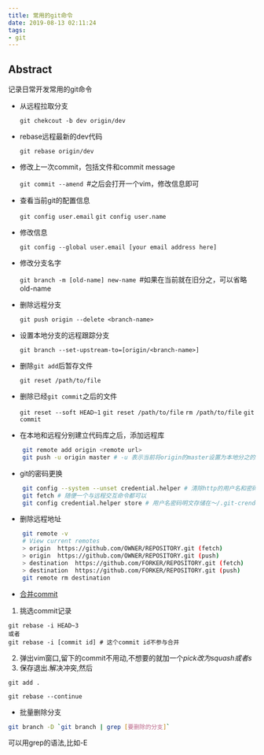 ```yaml
---
title: 常用的git命令
date: 2019-08-13 02:11:24
tags:
- git
---
```


##  Abstract
记录日常开发常用的git命令
<!-- more -->
- 从远程拉取分支

    `git chekcout -b dev origin/dev`

- rebase远程最新的dev代码

    `git rebase origin/dev`

- 修改上一次commit，包括文件和commit message

    `git commit --amend `#之后会打开一个vim，修改信息即可

- 查看当前git的配置信息

    `git config user.email`
    `git config user.name`

- 修改信息

    `git config --global user.email [your email address here]`

- 修改分支名字

    `git branch -m [old-name] new-name `#如果在当前就在旧分之，可以省略old-name

- 删除远程分支

    `git push origin --delete <branch-name>`

- 设置本地分支的远程跟踪分支

    `git branch --set-upstream-to=[origin/<branch-name>]`

- 删除`git add`后暂存文件

    `git reset /path/to/file`

- 删除已经`git commit`之后的文件

    `git reset --soft HEAD~1`
    `git reset /path/to/file`
    `rm /path/to/file`
    `git commit`

- 在本地和远程分别建立代码库之后，添加远程库
```bash
    git remote add origin <remote url>
    git push -u origin master # -u 表示当前将origin的master设置为本地分之的跟踪分支
```
- git的密码更换
```bash
    git config --system --unset credential.helper # 清除http的用户名和密码
    git fetch # 随便一个与远程交互命令都可以
    git config credential.helper store # 用户名密码明文存储在～/.git-crendential文件中。http://<username>:<password>@<git的url>
```
- 删除远程地址
```bash
    git remote -v
    # View current remotes
    > origin  https://github.com/OWNER/REPOSITORY.git (fetch)
    > origin  https://github.com/OWNER/REPOSITORY.git (push)
    > destination  https://github.com/FORKER/REPOSITORY.git (fetch)
    > destination  https://github.com/FORKER/REPOSITORY.git (push)
    git remote rm destination
```
- [合并commit](https://segmentfault.com/a/1190000007748862)
1. 挑选commit记录
```
git rebase -i HEAD~3
或者
git rebase -i [commit id] # 这个commit id不参与合并
```
2. 弹出vim窗口,留下的commit不用动,不想要的就加一个*pick改为squash或者s*
3. 保存退出.解决冲突,然后
```
git add .  

git rebase --continue  
```

- 批量删除分支
```bash
git branch -D `git branch | grep [要删除的分支]` 
```
可以用grep的语法,比如-E